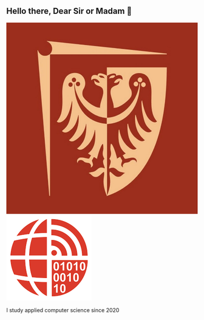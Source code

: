 ## Hello there, Dear Sir or Madam :open_hands:
<img src="img/pwr_logo.jpg" />
<img src="img/wit_logo.png" />
<p>I study applied computer science since 2020</p>
